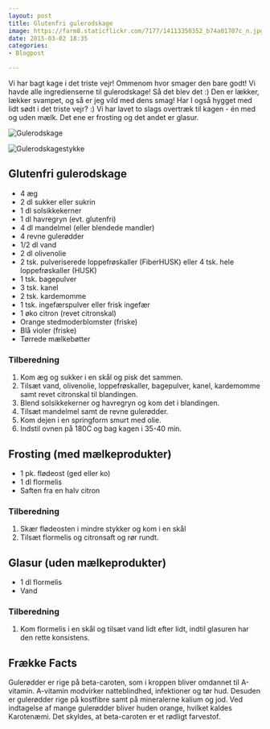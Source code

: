```yaml
---
layout: post
title: Glutenfri gulerodskage
image: https://farm8.staticflickr.com/7177/14113350352_b74a01707c_n.jpg
date: 2015-03-02 18:35
categories:
- Blogpost

---
```


Vi har bagt kage i det triste vejr! Ommenom hvor smager den bare godt! Vi havde alle ingredienserne til gulerodskage! Så det blev det :) Den er lækker, lækker svampet, og så er jeg vild med dens smag! Har I også hygget med lidt sødt i det triste vejr? :) Vi har lavet to slags overtræk til kagen - én med og uden mælk. Det ene er frosting og det andet er glasur.





![Gulerodskage](https://farm8.staticflickr.com/7177/14113350352_b74a01707c_z.jpg)

![Gulerodskagestykke](https://farm3.staticflickr.com/2926/13929763719_f8ebb61e73_o.png)


## Glutenfri gulerodskage
- 4 æg
- 2 dl sukker eller sukrin
- 1 dl solsikkekerner
- 1 dl havregryn (evt. glutenfri)
- 4 dl mandelmel (eller blendede mandler)
- 4 revne gulerødder
- 1/2 dl vand
- 2 dl olivenolie
- 2 tsk. pulveriserede loppefrøskaller (FiberHUSK) eller 4 tsk. hele loppefrøskaller (HUSK)
- 1 tsk. bagepulver
- 3 tsk. kanel
- 2 tsk. kardemomme
- 1 tsk. ingefærspulver eller frisk ingefær
- 1 øko citron (revet citronskal)
- Orange stedmoderblomster (friske)
- Blå violer (friske)
- Tørrede mælkebøtter

### Tilberedning
1. Kom æg og sukker i en skål og pisk det sammen. 
2. Tilsæt vand, olivenolie, loppefrøskaller, bagepulver, kanel, kardemomme samt revet citronskal til blandingen. 
3. Blend solsikkekerner og havregryn og kom det i blandingen. 
4. Tilsæt mandelmel samt de revne gulerødder.
5. Kom dejen i en springform smurt med olie.
6. Indstil ovnen på 180C og bag kagen i 35-40 min.

## Frosting (med mælkeprodukter)
- 1 pk. flødeost (ged eller ko)
- 1 dl flormelis
- Saften fra en halv citron


### Tilberedning
1. Skær flødeosten i mindre stykker og kom i en skål
2. Tilsæt flormelis og citronsaft og rør rundt.

## Glasur (uden mælkeprodukter)
- 1 dl flormelis
- Vand


### Tilberedning
1. Kom flormelis i en skål og tilsæt vand lidt efter lidt, indtil glasuren har den rette konsistens.










## Frække Facts
Gulerødder er rige på beta-caroten, som i kroppen bliver omdannet til A-vitamin. A-vitamin modvirker natteblindhed, infektioner og tør hud. Desuden er gulerødder rige på kostfibre samt på mineralerne kalium og jod. Ved indtagelse af mange gulerødder bliver huden orange, hvilket kaldes Karotenæmi. Det skyldes, at beta-caroten er et rødligt farvestof.